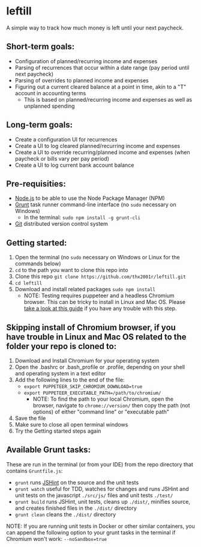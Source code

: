 # leftill
A simple way to track how much money is left until your next paycheck.

## Short-term goals:
* Configuration of planned/recurring income and expenses
* Parsing of recurrences that occur within a date range (pay period until next paycheck)
* Parsing of overrides to planned income and expenses
* Figuring out a current cleared balance at a point in time, akin to a "T" account in accounting terms
  * This is based on planned/recurring income and expenses as well as unplanned spending

## Long-term goals:
* Create a configuration UI for recurrences
* Create a UI to log cleared planned/recurring income and expenses
* Create a UI to override recurring/planned income and expenses (when paycheck or bills vary per pay period)
* Create a UI to log current bank account balance

## Pre-requisities:
* [Node.js](https://nodejs.org/) to be able to use the Node Package Manager (NPM)
* [Grunt](https://gruntjs.com/) task runner command-line interface (no `sudo` necessary on Windows)
  * In the terminal: `sudo npm install -g grunt-cli`
* [Git](https://git-scm.com/) distributed version control system

## Getting started:
1. Open the terminal (no `sudo` necessary on Windows or Linux for the commands below)
2. `cd` to the path you want to clone this repo into
3. Clone this repo `git clone https://github.com/thx2001r/leftill.git`
4. `cd leftill`
5. Download and install related packages `sudo npm install`
   * NOTE: Testing requires puppeteer and a headless Chromium browser.  This can be tricky to install in Linux and Mac OS.  Please [take a look at this guide](https://github.com/GoogleChrome/puppeteer/issues/3443) if you have any trouble with this step.

## Skipping install of Chromium browser, if you have trouble in Linux and Mac OS related to the folder your repo is cloned to:
1. Download and Install Chromium for your operating system
2. Open the .bashrc or .bash_profile or .profile, dependng on your shell and operating system in a text editor
3. Add the following lines to the end of the file:
   * `export PUPPETEER_SKIP_CHROMIUM_DOWNLOAD=true`
   * `export PUPPETEER_EXECUTABLE_PATH=/path/to/chromium/`
      * NOTE: To find the path to your local Chromium, open the browser, navigate to `chrome://version/` then copy the path (not options) of either "command line" or "executable path"
4. Save the file
5. Make sure to close all open terminal windows
6. Try the Getting started steps again

## Available Grunt tasks:
These are run in the terminal (or from your IDE) from the repo directory that contains `Gruntfile.js`:
* `grunt` runs [JSHint](https://jshint.com/) on the source and the unit tests
* `grunt watch` useful for TDD, watches for changes and runs JSHint and unit tests on the javascript `./src/js/` files and unit tests `./test/`
* `grunt build` runs JSHint, unit tests, cleans up `./dist/`, minifies source, and creates finished files in the `./dist/` directory
* `grunt clean` cleans the `./dist/` directory

NOTE: If you are running unit tests in Docker or other similar containers, you can append the following option to your grunt tasks in the terminal if Chromium won't work: `--noSandbox=true`
